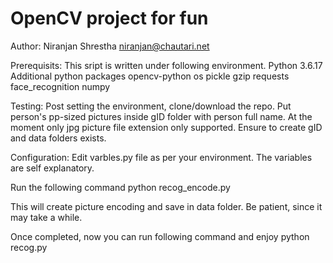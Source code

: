 # OpenCV project for fun

Author: Niranjan Shrestha niranjan@chautari.net

Prerequisits:
This sript is written under following environment.
Python 3.6.17
Additional python packages
    opencv-python
    os
    pickle
    gzip
    requests
    face_recognition
    numpy
    

    
Testing:
Post setting the environment, clone/download the repo.
Put person's pp-sized pictures inside gID folder with person full name.  At the moment only jpg picture file extension only supported.
Ensure to create gID and data folders exists.

Configuration:
Edit varbles.py file as per your environment.
The variables are self explanatory.


Run the following command
python recog_encode.py

This will create picture encoding and save in data folder.  Be patient, since it may take a while.

Once completed, now you can run following command and enjoy
python recog.py
